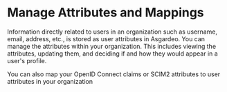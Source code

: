 # Manage Attributes and Mappings

Information directly related to users in an organization such as username, email, address, etc., is stored as user attributes in Asgardeo. You can <a :href="$withBase('/guides/users/attributes/manage-attributes')">manage the attributes within your organization</a>. This includes viewing the attributes, updating them, and deciding if and how they would appear in a user's profile.

You can also map your<a :href="$withBase('/guides/users/attributes/manage-oidc-attribute-mappings')"> OpenID Connect claims</a> or <a :href="$withBase('/guides/users/attributes/manage-scim2-attribute-mappings')">SCIM2 attributes</a> to user attributes in your organization

